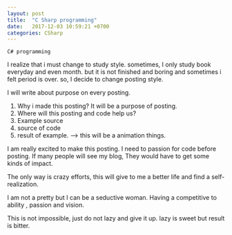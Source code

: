 ```yaml
---
layout: post
title:  "C Sharp programming"
date:   2017-12-03 10:59:21 +0700
categories: CSharp
---
```

`C# programming`

I realize that i must change to study style.
sometimes, I only study book everyday and even month.
but it is not finished and boring and sometimes i felt period is over.
so, I decide to change posting style.

I will write about purpose on every posting.
1. Why i made this posting? It will be a purpose of posting.
2. Where will this posting and code help us?
3. Example source
4. source of code
5. result of example. --> this will be a animation things.

I am really excited to make this posting.
I need to passion for code before posting. If many people will see my blog, They would have to get some kinds of impact.

The only way is crazy efforts, this will give to me a better life and find a self-realization.

I am not a pretty but I can be a seductive woman. Having a competitive to ability , passion and vision.

This is not impossible, just do not lazy and give it up.
lazy is sweet but result is bitter. 
